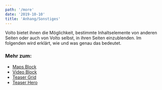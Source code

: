 ```yaml
---
path: '/more'
date: '2019-10-10'
title: 'Anhang/Sonstiges'
---
```


Volto bietet ihnen die Möglichkeit, bestimmte Inhaltselemente von anderen Seiten oder auch von Volto selbst, in ihren Seiten einzublenden. Im folgenden wird erklärt, wie und was genau das bedeutet.

### Mehr zum:

- <a href="/maps-block">Maps Block</a>
- <a href="/video-block">Video Block</a>
- <a href="/teaser-grid">Teaser Grid</a>
- <a href="/teaser-hero">Teaser Hero</a>

